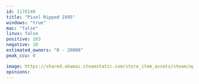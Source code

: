 ```yaml
---
id: 1178140
title: "Pixel Ripped 1995"
windows: "true"
mac: "false"
linux: false
positive: 163
negative: 10
estimated_owners: "0 - 20000"
peak_ccu: 0

image: https://shared.akamai.steamstatic.com/store_item_assets/steam/apps/1178140/header.jpg?t=1731379519
opinions:
---
```

